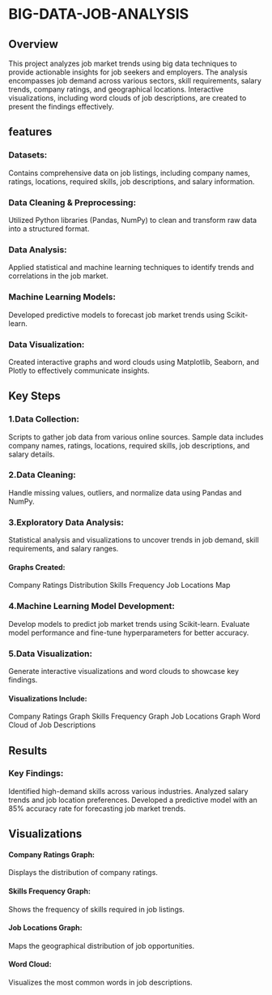 # BIG-DATA-JOB-ANALYSIS
## Overview
This project analyzes job market trends using big data techniques to provide actionable insights for job seekers and employers. The analysis encompasses job demand across various sectors, skill requirements, salary trends, company ratings, and geographical locations. Interactive visualizations, including word clouds of job descriptions, are created to present the findings effectively.

## features

### Datasets:

Contains comprehensive data on job listings, including company names, ratings, locations, required skills, job descriptions, and salary information.

### Data Cleaning & Preprocessing: 

Utilized Python libraries (Pandas, NumPy) to clean and transform raw data into a structured format.

### Data Analysis:
Applied statistical and machine learning techniques to identify trends and correlations in the job market.

### Machine Learning Models:
Developed predictive models to forecast job market trends using Scikit-learn.

### Data Visualization:
Created interactive graphs and word clouds using Matplotlib, Seaborn, and Plotly to effectively communicate insights.

## Key Steps

### 1.Data Collection:

Scripts to gather job data from various online sources.
Sample data includes company names, ratings, locations, required skills, job descriptions, and salary details.


### 2.Data Cleaning:

Handle missing values, outliers, and normalize data using Pandas and NumPy.


### 3.Exploratory Data Analysis:
Statistical analysis and visualizations to uncover trends in job demand, skill requirements, and salary ranges.
#### Graphs Created:
Company Ratings Distribution
Skills Frequency
Job Locations Map

### 4.Machine Learning Model Development:
Develop models to predict job market trends using Scikit-learn.
Evaluate model performance and fine-tune hyperparameters for better accuracy.


### 5.Data Visualization:
Generate interactive visualizations and word clouds to showcase key findings.
#### Visualizations Include:
Company Ratings Graph
Skills Frequency Graph
Job Locations Graph
Word Cloud of Job Descriptions

## Results
### Key Findings:
Identified high-demand skills across various industries.
Analyzed salary trends and job location preferences.
Developed a predictive model with an 85% accuracy rate for forecasting job market trends.

## Visualizations

#### Company Ratings Graph:
Displays the distribution of company ratings.
#### Skills Frequency Graph: 
Shows the frequency of skills required in job listings.
#### Job Locations Graph: 
Maps the geographical distribution of job opportunities.
#### Word Cloud: 
Visualizes the most common words in job descriptions.

